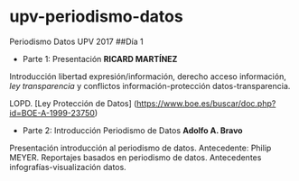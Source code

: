 # upv-periodismo-datos
Periodismo Datos UPV 2017
##Día 1
- Parte 1: Presentación **RICARD MARTÍNEZ**
 
Introducción libertad expresión/información, derecho acceso información, *ley transparencia* y conflictos información-protección datos-transparencia.

LOPD. [Ley Protección de Datos] (https://www.boe.es/buscar/doc.php?id=BOE-A-1999-23750) 
- Parte 2: Introducción Periodismo de Datos **Adolfo A. Bravo**

Presentación introducción al periodismo de datos. Antecedente: Philip MEYER. 
Reportajes basados en periodismo de datos.
Antecedentes infografías-visualización datos. 
